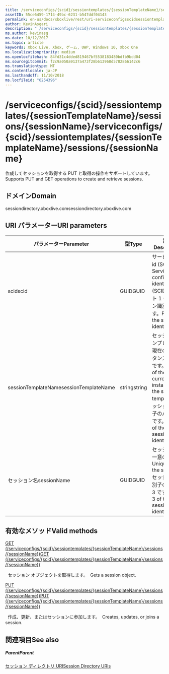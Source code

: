 ```yaml
---
title: /serviceconfigs/{scid}/sessiontemplates/{sessionTemplateName}/sessions/{sessionName}
assetID: 55ce6459-1714-49bc-6231-b547ddf04143
permalink: en-us/docs/xboxlive/rest/uri-serviceconfigsscidsessiontemplatessessiontemplatenamesessionssessionname.html
author: KevinAsgari
description: " /serviceconfigs/{scid}/sessiontemplates/{sessionTemplateName}/sessions/{sessionName}"
ms.author: kevinasg
ms.date: 10/12/2017
ms.topic: article
keywords: Xbox Live, Xbox, ゲーム, UWP, Windows 10, Xbox One
ms.localizationpriority: medium
ms.openlocfilehash: 84fd31c4dded819467bf5538183480bdfb9bdd04
ms.sourcegitcommit: f2c9a050a9137a473f28b613968d5782866142c6
ms.translationtype: MT
ms.contentlocale: ja-JP
ms.lasthandoff: 11/10/2018
ms.locfileid: "6254396"
---
```

# <a name="serviceconfigsscidsessiontemplatessessiontemplatenamesessionssessionname"></a><span data-ttu-id="0b87c-104">/serviceconfigs/{scid}/sessiontemplates/{sessionTemplateName}/sessions/{sessionName}</span><span class="sxs-lookup"><span data-stu-id="0b87c-104">/serviceconfigs/{scid}/sessiontemplates/{sessionTemplateName}/sessions/{sessionName}</span></span>
<span data-ttu-id="0b87c-105">作成してセッションを取得する PUT と取得の操作をサポートしています。</span><span class="sxs-lookup"><span data-stu-id="0b87c-105">Supports PUT and GET operations to create and retrieve sessions.</span></span>
<a id="ID4EO"></a>


## <a name="domain"></a><span data-ttu-id="0b87c-106">ドメイン</span><span class="sxs-lookup"><span data-stu-id="0b87c-106">Domain</span></span>
<span data-ttu-id="0b87c-107">sessiondirectory.xboxlive.com</span><span class="sxs-lookup"><span data-stu-id="0b87c-107">sessiondirectory.xboxlive.com</span></span>  
<a id="ID4ET"></a>


## <a name="uri-parameters"></a><span data-ttu-id="0b87c-108">URI パラメーター</span><span class="sxs-lookup"><span data-stu-id="0b87c-108">URI parameters</span></span>

| <span data-ttu-id="0b87c-109">パラメーター</span><span class="sxs-lookup"><span data-stu-id="0b87c-109">Parameter</span></span>| <span data-ttu-id="0b87c-110">型</span><span class="sxs-lookup"><span data-stu-id="0b87c-110">Type</span></span>| <span data-ttu-id="0b87c-111">説明</span><span class="sxs-lookup"><span data-stu-id="0b87c-111">Description</span></span>|
| --- | --- | --- |
| <span data-ttu-id="0b87c-112">scid</span><span class="sxs-lookup"><span data-stu-id="0b87c-112">scid</span></span>| <span data-ttu-id="0b87c-113">GUID</span><span class="sxs-lookup"><span data-stu-id="0b87c-113">GUID</span></span>| <span data-ttu-id="0b87c-114">サービス構成 id (SCID)。</span><span class="sxs-lookup"><span data-stu-id="0b87c-114">Service configuration identifier (SCID).</span></span> <span data-ttu-id="0b87c-115">パート 1 セッション識別子です。</span><span class="sxs-lookup"><span data-stu-id="0b87c-115">Part 1 of the session identifier.</span></span>|
| <span data-ttu-id="0b87c-116">sessionTemplateName</span><span class="sxs-lookup"><span data-stu-id="0b87c-116">sessionTemplateName</span></span>| <span data-ttu-id="0b87c-117">string</span><span class="sxs-lookup"><span data-stu-id="0b87c-117">string</span></span>| <span data-ttu-id="0b87c-118">セッション テンプレートの現在のインスタンスの名前です。</span><span class="sxs-lookup"><span data-stu-id="0b87c-118">Name of the current instance of the session template.</span></span> <span data-ttu-id="0b87c-119">セッション識別子のパート 2 です。</span><span class="sxs-lookup"><span data-stu-id="0b87c-119">Part 2 of the session identifier.</span></span>|
| <span data-ttu-id="0b87c-120">セッション名</span><span class="sxs-lookup"><span data-stu-id="0b87c-120">sessionName</span></span>| <span data-ttu-id="0b87c-121">GUID</span><span class="sxs-lookup"><span data-stu-id="0b87c-121">GUID</span></span>| <span data-ttu-id="0b87c-122">セッションの一意の ID。</span><span class="sxs-lookup"><span data-stu-id="0b87c-122">Unique ID of the session.</span></span> <span data-ttu-id="0b87c-123">セッション識別子のパート 3 です。</span><span class="sxs-lookup"><span data-stu-id="0b87c-123">Part 3 of the session identifier.</span></span>| 

<a id="ID4EBC"></a>


## <a name="valid-methods"></a><span data-ttu-id="0b87c-124">有効なメソッド</span><span class="sxs-lookup"><span data-stu-id="0b87c-124">Valid methods</span></span>

[<span data-ttu-id="0b87c-125">GET (/serviceconfigs/{scid}/sessiontemplates/{sessionTemplateName}/sessions/{sessionName})</span><span class="sxs-lookup"><span data-stu-id="0b87c-125">GET (/serviceconfigs/{scid}/sessiontemplates/{sessionTemplateName}/sessions/{sessionName})</span></span>](uri-serviceconfigsscidsessiontemplatessessiontemplatenamesessionssessionnameget.md)

<span data-ttu-id="0b87c-126">&nbsp;&nbsp;セッション オブジェクトを取得します。</span><span class="sxs-lookup"><span data-stu-id="0b87c-126">&nbsp;&nbsp;Gets a session object.</span></span>

[<span data-ttu-id="0b87c-127">PUT (/serviceconfigs/{scid}/sessiontemplates/{sessionTemplateName}/sessions/{sessionName})</span><span class="sxs-lookup"><span data-stu-id="0b87c-127">PUT (/serviceconfigs/{scid}/sessiontemplates/{sessionTemplateName}/sessions/{sessionName})</span></span>](uri-serviceconfigsscidsessiontemplatessessiontemplatenamesessionssessionnameput.md)

<span data-ttu-id="0b87c-128">&nbsp;&nbsp;作成、更新、またはセッションに参加します。</span><span class="sxs-lookup"><span data-stu-id="0b87c-128">&nbsp;&nbsp;Creates, updates, or joins a session.</span></span>

<a id="ID4EOC"></a>


## <a name="see-also"></a><span data-ttu-id="0b87c-129">関連項目</span><span class="sxs-lookup"><span data-stu-id="0b87c-129">See also</span></span>

<a id="ID4EQC"></a>


##### <a name="parent"></a><span data-ttu-id="0b87c-130">Parent</span><span class="sxs-lookup"><span data-stu-id="0b87c-130">Parent</span></span>

[<span data-ttu-id="0b87c-131">セッション ディレクトリ URI</span><span class="sxs-lookup"><span data-stu-id="0b87c-131">Session Directory URIs</span></span>](atoc-reference-sessiondirectory.md)

